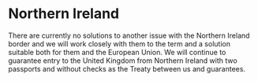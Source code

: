 Northern Ireland
=================
There are currently no solutions to another issue with the Northern Ireland border and we will work closely with them to the term and a solution suitable both for them and the European Union. We will continue to guarantee entry to the United Kingdom from Northern Ireland with two passports and without checks as the Treaty between us and guarantees.
